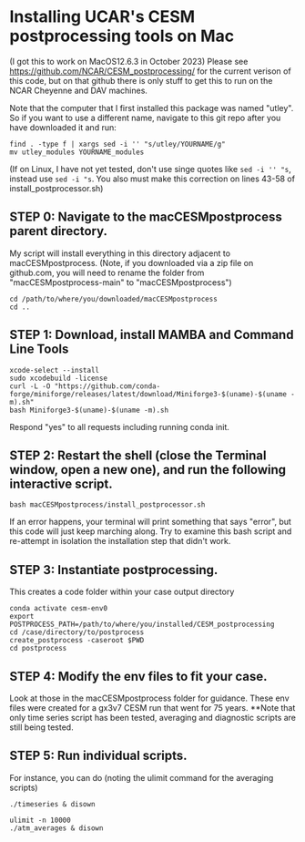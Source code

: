 # Installing UCAR's CESM postprocessing tools on Mac
(I got this to work on MacOS12.6.3 in October 2023)
Please see https://github.com/NCAR/CESM_postprocessing/ for the current verison of this code,
but on that github there is only stuff to get this to run on the NCAR Cheyenne and DAV machines.

Note that the computer that I first installed this package was named "utley". So if you want to use a different name, navigate to this git repo after you have downloaded it and run:
```
find . -type f | xargs sed -i '' "s/utley/YOURNAME/g"
mv utley_modules YOURNAME_modules
```
(If on Linux, I have not yet tested, don't use singe quotes like `sed -i '' "s`, instead use `sed -i "s`. You also must make this correction on lines 43-58 of install_postprocessor.sh)

## STEP 0: Navigate to the macCESMpostprocess parent directory.
My script will install everything in this directory adjacent to macCESMpostprocess.
(Note, if you downloaded via a zip file on github.com, you will need to rename the folder from "macCESMpostprocess-main" to "macCESMpostprocess") 
```
cd /path/to/where/you/downloaded/macCESMpostprocess
cd ..
```

## STEP 1: Download, install MAMBA and Command Line Tools
```
xcode-select --install
sudo xcodebuild -license
curl -L -O "https://github.com/conda-forge/miniforge/releases/latest/download/Miniforge3-$(uname)-$(uname -m).sh"
bash Miniforge3-$(uname)-$(uname -m).sh
```
Respond "yes" to all requests including running conda init.
## STEP 2: Restart the shell (close the Terminal window, open a new one), and run the following interactive script.
```
bash macCESMpostprocess/install_postprocessor.sh
```
If an error happens, your terminal will print something that says "error", but this code will just keep marching along. Try to examine this bash script and re-attempt in isolation the installation step that didn't work.

## STEP 3: Instantiate postprocessing.
This creates a code folder within your case output directory
```
conda activate cesm-env0
export POSTPROCESS_PATH=/path/to/where/you/installed/CESM_postprocessing
cd /case/directory/to/postprocess
create_postprocess -caseroot $PWD
cd postprocess
```

## STEP 4: Modify the env files to fit your case. 
Look at those in the macCESMpostprocess folder for guidance.
These env files were created for a gx3v7 CESM run that went for 75 years.
**Note that only time series script has been tested, averaging and diagnostic scripts are still being tested.

## STEP 5: Run individual scripts. 
For instance, you can do (noting the ulimit command for the averaging scripts)
```
./timeseries & disown

ulimit -n 10000
./atm_averages & disown
```
